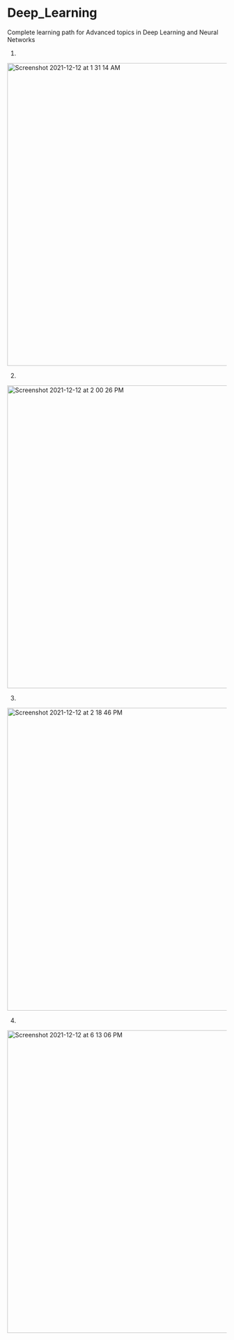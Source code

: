 # Deep_Learning 

Complete learning path for Advanced topics in Deep Learning and Neural Networks
  
1.  
<img width="693" alt="Screenshot 2021-12-12 at 1 31 14 AM" src="https://user-images.githubusercontent.com/61674750/145690000-7e5d576d-bcfb-429f-94e0-248d7f407fb8.png">  
  
2.     
<img width="693" alt="Screenshot 2021-12-12 at 2 00 26 PM" src="https://user-images.githubusercontent.com/61674750/145705723-78bd5f0f-92a1-459d-af59-98baf5247420.png">  
  
3.  
<img width="693" alt="Screenshot 2021-12-12 at 2 18 46 PM" src="https://user-images.githubusercontent.com/61674750/145706156-1900bd1c-5388-43a7-9d3d-79651e870ebe.png">  
  
4.   
<img width="693" alt="Screenshot 2021-12-12 at 6 13 06 PM" src="https://user-images.githubusercontent.com/61674750/145712731-688bf173-5a0c-4419-87eb-3b83174ac079.png">
